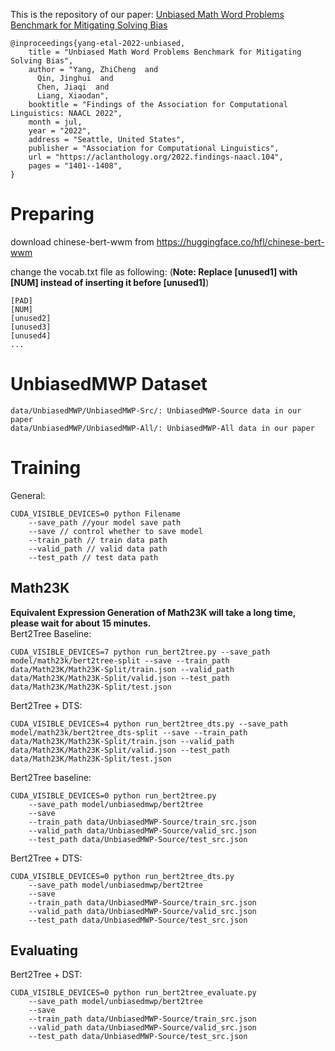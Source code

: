 This is the repository of our paper: [Unbiased Math Word Problems Benchmark for Mitigating Solving Bias](https://aclanthology.org/2022.findings-naacl.104/)   
```
@inproceedings{yang-etal-2022-unbiased,
    title = "Unbiased Math Word Problems Benchmark for Mitigating Solving Bias",
    author = "Yang, ZhiCheng  and
      Qin, Jinghui  and
      Chen, Jiaqi  and
      Liang, Xiaodan",
    booktitle = "Findings of the Association for Computational Linguistics: NAACL 2022",
    month = jul,
    year = "2022",
    address = "Seattle, United States",
    publisher = "Association for Computational Linguistics",
    url = "https://aclanthology.org/2022.findings-naacl.104",
    pages = "1401--1408",
}
```

# Preparing

download chinese-bert-wwm from https://huggingface.co/hfl/chinese-bert-wwm

change the vocab.txt file as following: (**Note: Replace [unused1] with [NUM] instead of inserting it before [unused1]**)
```
[PAD]
[NUM]
[unused2]
[unused3]
[unused4]
...
```

# UnbiasedMWP Dataset
```
data/UnbiasedMWP/UnbiasedMWP-Src/: UnbiasedMWP-Source data in our paper
data/UnbiasedMWP/UnbiasedMWP-All/: UnbiasedMWP-All data in our paper
```

# Training
General:
```
CUDA_VISIBLE_DEVICES=0 python Filename
    --save_path //your model save path
    --save // control whether to save model
    --train_path // train data path
    --valid_path // valid data path
    --test_path // test data path
```

## Math23K
**Equivalent Expression Generation of Math23K will take a long time, please wait for about 15 minutes.**   
Bert2Tree Baseline:
```
CUDA_VISIBLE_DEVICES=7 python run_bert2tree.py --save_path model/math23k/bert2tree-split --save --train_path data/Math23K/Math23K-Split/train.json --valid_path data/Math23K/Math23K-Split/valid.json --test_path data/Math23K/Math23K-Split/test.json
```

Bert2Tree + DTS:
```
CUDA_VISIBLE_DEVICES=4 python run_bert2tree_dts.py --save_path model/math23k/bert2tree_dts-split --save --train_path data/Math23K/Math23K-Split/train.json --valid_path data/Math23K/Math23K-Split/valid.json --test_path data/Math23K/Math23K-Split/test.json
```

Bert2Tree baseline:
```
CUDA_VISIBLE_DEVICES=0 python run_bert2tree.py 
    --save_path model/unbiasedmwp/bert2tree
    --save 
    --train_path data/UnbiasedMWP-Source/train_src.json
    --valid_path data/UnbiasedMWP-Source/valid_src.json
    --test_path data/UnbiasedMWP-Source/test_src.json
```
Bert2Tree + DTS:
```
CUDA_VISIBLE_DEVICES=0 python run_bert2tree_dts.py 
    --save_path model/unbiasedmwp/bert2tree
    --save 
    --train_path data/UnbiasedMWP-Source/train_src.json
    --valid_path data/UnbiasedMWP-Source/valid_src.json
    --test_path data/UnbiasedMWP-Source/test_src.json
```
## Evaluating
Bert2Tree + DST:
```
CUDA_VISIBLE_DEVICES=0 python run_bert2tree_evaluate.py 
    --save_path model/unbiasedmwp/bert2tree
    --save 
    --train_path data/UnbiasedMWP-Source/train_src.json
    --valid_path data/UnbiasedMWP-Source/valid_src.json
    --test_path data/UnbiasedMWP-Source/test_src.json
```
